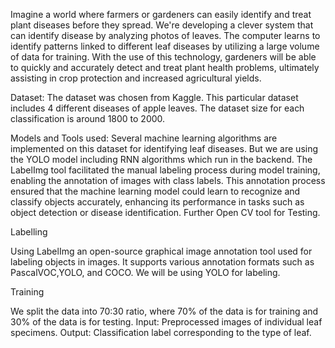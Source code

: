 Imagine a world where farmers or gardeners can easily identify and treat plant diseases before they spread. We're developing a clever system that can identify disease by analyzing photos of leaves. The computer learns to identify patterns linked to different leaf diseases by utilizing a large volume of data for training. With the use of this technology, gardeners will be able to quickly and accurately detect and treat plant health problems, ultimately assisting in crop protection and increased agricultural yields.

Dataset:
The dataset was chosen from Kaggle. This particular dataset includes 4 different diseases of apple leaves. The dataset size for each classification is around 1800 to 2000.

Models and Tools used:
Several machine learning algorithms are implemented on this dataset for identifying leaf diseases. But we are using the YOLO model including RNN algorithms which run in the backend. 
The LabelImg tool facilitated the manual labeling process during model training, enabling the annotation of images with class labels. This annotation process ensured that the machine learning model could learn to recognize and classify objects accurately, enhancing its performance in tasks such as object detection or disease identification. Further Open CV tool for Testing.

Labelling

Using LabelImg an open-source graphical image annotation tool used for labeling objects in images.
It supports various annotation formats such as PascalVOC,YOLO, and COCO. We will be using YOLO for labeling.


Training         
                                          
We split the data into 70:30 ratio, where 70% of the data is for training and 30% of the data is for testing.
Input: Preprocessed images of individual leaf specimens.
Output: Classification label corresponding to the type of leaf.


